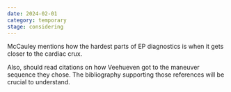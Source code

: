 ```yaml
---
date: 2024-02-01
category: temporary
stage: considering
---
```


McCauley mentions how the hardest parts of EP diagnostics is when it gets closer to the cardiac crux. 

Also, should read citations on how Veehueven got to the maneuver sequence they chose. The bibliography supporting those references will be crucial to understand.

